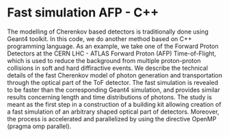 # Fast simulation AFP - C++
The modelling of Cherenkov based detectors is traditionally done using Geant4 toolkit. In this code, we do another method based on C++ programming language. 
As an example, we take one of the Forward Proton Detectors at the CERN LHC - ATLAS Forward Proton (AFP) Time-of-Flight, which is used to reduce the background from multiple proton-proton collisions in soft and hard diffiractive events. We describe the technical details of the fast Cherenkov model of photon generation and transportation through the optical part of the ToF detector. 
The fast simulation is revealed to be faster than the corresponding Geant4 simulation, and provides similar results concerning length and time distributions of photons. The study is meant as the first step in a construction of a building kit allowing creation of a fast simulation of an arbitrary shaped optical part of detectors.
Moreover, the process is accelerated and parallelized by using the directive OpenMP (pragma omp parallel). 
